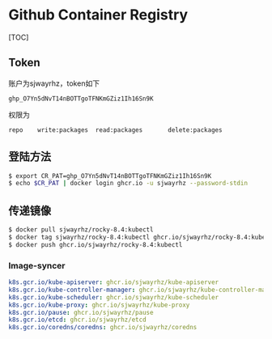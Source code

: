 # Github Container Registry

[TOC]

## Token

账户为sjwayrhz，token如下

```
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
```

权限为

```
repo	write:packages	read:packages		delete:packages 
```

## 登陆方法

```bash
$ export CR_PAT=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
$ echo $CR_PAT | docker login ghcr.io -u sjwayrhz --password-stdin
```

## 传递镜像

```bash
$ docker pull sjwayrhz/rocky-8.4:kubectl
$ docker tag sjwayrhz/rocky-8.4:kubectl ghcr.io/sjwayrhz/rocky-8.4:kubectl
$ docker push ghcr.io/sjwayrhz/rocky-8.4:kubectl
```

### Image-syncer

```yaml
k8s.gcr.io/kube-apiserver: ghcr.io/sjwayrhz/kube-apiserver
k8s.gcr.io/kube-controller-manager: ghcr.io/sjwayrhz/kube-controller-manager
k8s.gcr.io/kube-scheduler: ghcr.io/sjwayrhz/kube-scheduler
k8s.gcr.io/kube-proxy: ghcr.io/sjwayrhz/kube-proxy
k8s.gcr.io/pause: ghcr.io/sjwayrhz/pause
k8s.gcr.io/etcd: ghcr.io/sjwayrhz/etcd
k8s.gcr.io/coredns/coredns: ghcr.io/sjwayrhz/coredns
```

